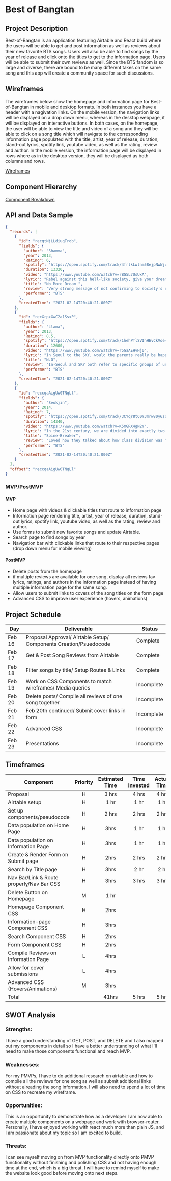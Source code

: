 # Best of Bangtan

## Project Description

Best-of-Bangtan is an application featuring Airtable and React build where the users will be able to get and post information as well as reviews about their new favorite BTS songs. Users will also be able to find songs by the year of release and click onto the titles to get to the information page. Users will be able to submit their own reviews as well. Since the BTS fandom is so large and diverse, there are bound to be many different takes on the same song and this app will create a community space for such discussions.

## Wireframes

The wireframes below show the homepage and information page for Best-of-Bangtan in mobile and desktop formats. In both instances you have a header with a nagivation links. On the mobile version, the navigation links will be displayed on a drop down menu, whereas in the desktop webpage, it will be displayed on interactive buttons. In both cases, on the homepage, the user will be able to view the title and video of a song and they will be able to click on a song title which will navigate to the corresponding information page populated with the title, artist, year of release, duration, stand-out lyrics, spotify link, youtube video, as well as the rating, review and author. In the mobile version, the information page will be displayed in rows where as in the desktop version, they will be displayed as both columns and rows.

[Wireframes](https://i.imgur.com/AfUjs0F.png)

## Component Hierarchy

[Component Breakdown](https://i.imgur.com/m038LGO.png)

## API and Data Sample

```json
{
  "records": [
    {
      "id": "recqtNjLLdiuqTrob",
      "fields": {
        "author": "Shamma",
        "year": 2013,
        "Rating": 6,
        "spotify": "https://open.spotify.com/track/4frlkLwlnm58ejpNwWjxyl?si=522f4ea285b945a7",
        "duration": 13320,
        "video": "https://www.youtube.com/watch?v=rBG5L7UsUxA",
        "lyric": "Rebel against this hell-like society, give your dream a special pardon",
        "title": "No More Dream ",
        "review": "Very strong message of not confirming to society's expectations of you.",
        "performer": "BTS"
      },
      "createdTime": "2021-02-14T20:40:21.000Z"
    },
    {
      "id": "recXrpxGwC2a1SsxP",
      "fields": {
        "author": "Llama",
        "year": 2013,
        "Rating": 8.5,
        "spotify": "https://open.spotify.com/track/1hehPTlSVIhHEvCkVoe4HX?si=2bd7891ee50149f9",
        "duration": 12600,
        "video": "https://www.youtube.com/watch?v=r5GaAEHvHj0",
        "lyric": "In Seoul to the SKY, would the parents really be happy?",
        "title": "N.O",
        "review": "In-Seoul and SKY both refer to specific groups of universities in Korea, I thought the message about applying to universities just to please your pare...",
        "performer": "BTS"
      },
      "createdTime": "2021-02-14T20:40:21.000Z"
    },
    {
      "id": "reccqaAigUw0TNqLl",
      "fields": {
        "author": "Seokjin",
        "year": 2014,
        "Rating": 7,
        "spotify": "https://open.spotify.com/track/3CYqr8tC0Y3mrw80y6zqJC?si=ac3432d141c945ae",
        "duration": 14340,
        "video": "https://www.youtube.com/watch?v=K5mGRX4gN2Y",
        "lyric": "In the 21st century, we are divided into exactly two classes Those who have, those who don’t have  Those who’re wearing shoes, those who don’t have Th...",
        "title": "Spine-Breaker",
        "review": "Loved how they talked about how class division was felt in school. Another problem associated with this padded jacket fever was extortion bullying. ",
        "performer": "BTS"
      },
      "createdTime": "2021-02-14T20:40:21.000Z"
    }
  ],
  "offset": "reccqaAigUw0TNqLl"
}
```

### MVP/PostMVP

#### MVP

- Home page with videos & clickable titles that route to information page
- Information page rendering title, artist, year of release, duration, stand-out lyrics, spotify link, youtube video, as well as the rating, review and author.
- Use forms to submit new favorite songs and update Airtable.
- Search page to find songs by year
- Navigation bar with clickable links that route to their respective pages (drop down menu for mobile viewing)

#### PostMVP

- Delete posts from the homepage
- if multiple reviews are available for one song, display all reviews fav lyrics, ratings, and authors in the information page instead of having multiple information page for the same song.
- Allow users to submit links to covers of the song titles on the form page
- Advanced CSS to improve user experience (hovers, animations)

## Project Schedule

| Day    | Deliverable                                                       | Status     |
| ------ | ----------------------------------------------------------------- | ---------- |
| Feb 16 | Proposal Approval/ Airtable Setup/ Components Creation/Psuedocode | Complete   |
| Feb 17 | Get & Post Song Reviews from Airtable                             | Complete   |
| Feb 18 | Filter songs by title/ Setup Routes & Links                       | Complete   |
| Feb 19 | Work on CSS Components to match wireframes/ Media queries         | Incomplete |
| Feb 20 | Delete posts/ Compile all reviews of one song together            | Incomplete |
| Feb 21 | Feb 20th continued/ Submit cover links in form                    | Incomplete |
| Feb 22 | Advanced CSS                                                      | Incomplete |
| Feb 23 | Presentations                                                     | Incomplete |

## Timeframes

| Component                                 | Priority | Estimated Time | Time Invested | Actual Time |
| ----------------------------------------- | :------: | :------------: | :-----------: | :---------: |
| Proposal                                  |    H     |     3 hrs      |     4 hrs     |    4 hrs    |
| Airtable setup                            |    H     |      1 hr      |     1 hr      |    1 hr     |
| Set up components/pseudocode              |    H     |     2 hrs      |     2 hrs     |    2 hrs    |
| Data population on Home Page              |    H     |      3hrs      |     1 hr      |    1 hr     |
| Data population on Information Page       |    H     |      3hrs      |     1 hr      |    1 hr     |
| Create & Render Form on Submit page       |    H     |      2hrs      |     2 hrs     |    2 hrs    |
| Search by Title page                      |    H     |      3hrs      |     2 hr      |    2 hr     |
| Nav Bar/Link & Route properly/Nav Bar CSS |    H     |      3hrs      |     3 hrs     |    3 hrs    |
| Delete Button on Homepage                 |    M     |      1 hr      |               |             |
| Homepage Component CSS                    |    H     |      2hrs      |               |             |
| Information-page Component CSS            |    H     |      3hrs      |               |             |
| Search Component CSS                      |    H     |      2hrs      |               |             |
| Form Component CSS                        |    H     |      2hrs      |               |             |
| Compile Reviews on Information Page       |    L     |      4hrs      |               |             |
| Allow for cover submissions               |    L     |      4hrs      |               |             |
| Advanced CSS (Hovers/Animations)          |    M     |      3hrs      |               |             |
| Total                                     |          |     41hrs      |     5 hrs     |    5 hrs    |

## SWOT Analysis

### Strengths:

I have a good understanding of GET, POST, and DELETE and I also mapped out my components in detail so I have a better understanding of what I'll need to make those components functional and reach MVP.

### Weaknesses:

For my PMVPs, I have to do additional research on airtable and how to compile all the reviews for one song as well as submit additional links without alreading the song information. I will also need to spend a lot of time on CSS to recreate my wireframe.

### Opportunities:

This is an opportunity to demonstrate how as a developer I am now able to create multiple components on a webpage and work with browser-router. Personally, I have enjoyed working with react much more than plain JS, and I am passionate about my topic so I am excited to build.

### Threats:

I can see myself moving on from MVP functionality directly onto PMVP functionality without finishing and polishing CSS and not having enough time at the end, which is a big threat. I will have to remind myself to make the website look good before moving onto next steps.
